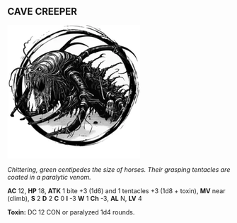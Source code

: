 ## CAVE CREEPER

![](images/cave-creeper.webp)

_Chittering, green centipedes the size of horses. Their grasping tentacles are coated in a paralytic venom._

**AC** 12, **HP** 18, **ATK** 1 bite +3 (1d6) and 1 tentacles +3 (1d8 + toxin), **MV** near (climb), **S** 2 **D** 2 **C** 0 **I** -3 **W** 1 **Ch** -3, **AL** N, **LV** 4

**Toxin:** DC 12 CON or paralyzed 1d4 rounds.

